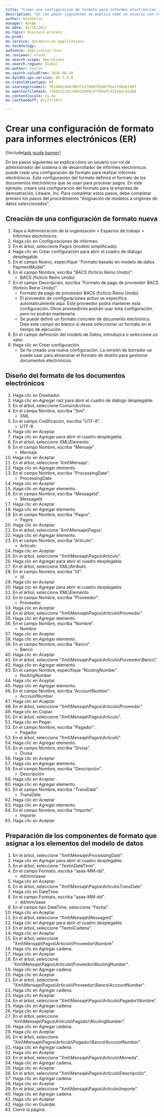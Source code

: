 ```yaml
--- 
title: "Crear una configuración de formato para informes electrónicos (ER)"
description: "En los pasos siguientes se explica cómo un usuario con rol de administrador del sistema o de desarrollador de informes electrónicos puede crear una configuración de formato para realizar informes electrónicos."
author: NickSelin
manager: AnnBe
ms.date: 01/16/2017
ms.topic: business-process
ms.prod: 
ms.service: dynamics-ax-applications
ms.technology: 
audience: Application User
ms.reviewer: kfend
ms.search.scope: Operations
ms.search.region: Global
ms.author: nselin
ms.search.validFrom: 2016-06-30
ms.dyn365.ops.version: AX 7.0.0
ms.translationtype: HT
ms.sourcegitcommit: f01d88149074b37517d00f03d8f55e1199a5198f
ms.openlocfilehash: c46b222cb12d0432609c47f89afc522e02c41ab6
ms.contentlocale: es-es
ms.lasthandoff: 07/27/2017

---
```

# <a name="create-a-format-configuration-for-electronic-reporting-er"></a>Crear una configuración de formato para informes electrónicos (ER)

[!include[task guide banner](../../includes/task-guide-banner.md)]

En los pasos siguientes se explica cómo un usuario con rol de administrador del sistema o de desarrollador de informes electrónicos puede crear una configuración de formato para realizar informes electrónicos. Esta configuración del formato definirá el formato de los documentos electrónicos que se usan para procesar pagos. En este ejemplo, creará una configuración del formato para la empresa de demostración, Litware, Inc. Para completar estos pasos, debe completar primero los pasos del procedimiento "Asignación de modelos a orígenes de datos seleccionados".


## <a name="create-a-new-format-configuration"></a>Creación de una configuración de formato nueva
1. Vaya a Administración de la organización > Espacios de trabajo > Informes electrónicos.
2. Haga clic en Configuraciones de informes.
3. En el árbol, seleccione Pagos (modelo simplificado).
4. Haga clic en Crear configuración para abrir el cuadro de diálogo desplegable.
5. En el campo Nuevo, especifique "Formato basado en modelo de datos PaymentModel".
6. En el campo Nombre, escriba "BACS (ficticio Reino Unido)".
    * BACS (ficticio Reino Unido)  
7. En el campo Descripción, escriba "Formato de pago de proveedor BACS (ficticio Reino Unido)".
    * Formato de pago de proveedor BACS (ficticio Reino Unido)  
    * El proveedor de configuraciones activo se especifica automáticamente aquí. Este proveedor podrá mantener esta configuración. Otros proveedores podrán usar esta configuración, pero no podrán mantenerla.  
    * Se puede definir un formato concreto de documento electrónico. Deje este campo en blanco si desea seleccionar un formato en el tiempo de ejecución.  
8. En el campo definición del modelo de Datos, introduzca o seleccione un valor.
9. Haga clic en Crear configuración.
    * Se ha creado una nueva configuración. La versión de borrador se puede usar para almacenar el formato de diseño para gestionar documentos electrónicos.  

## <a name="design-format-of-electronic-document"></a>Diseño del formato de los documentos electrónicos
1. Haga clic en Diseñador.
2. Haga clic en Agregar raíz para abrir el cuadro de diálogo desplegable.
3. En el árbol, seleccione Común\Archivo.
4. En el campo Nombre, escriba "Xml".
    * XML  
5. En el campo Codificación, escriba "UTF-8".
    * UTF-8  
6. Haga clic en Aceptar
7. Haga clic en Agregar para abrir el cuadro desplegable.
8. En el árbol, seleccione XML\Elemento.
9. En el campo Nombre, escriba "Mensaje".
    * Mensaje  
10. Haga clic en Aceptar
11. En el árbol, seleccione 'Xml\Mensaje'.
12. Haga clic en Agregar elemento.
13. En el campo Nombre, escriba "ProcessingDate".
    * ProcessingDate  
14. Haga clic en Aceptar
15. Haga clic en Agregar elemento.
16. En el campo Nombre, escriba "MessageId".
    * MessageId  
17. Haga clic en Aceptar
18. Haga clic en Agregar elemento.
19. En el campo Nombre, escriba "Pagos".
    * Pagos  
20. Haga clic en Aceptar
21. En el árbol, seleccione 'Xml\Mensaje\Pagos'.
22. Haga clic en Agregar elemento.
23. En el campo Nombre, escriba "Artículo".
    * Artículo  
24. Haga clic en Aceptar
25. En el árbol, seleccione "Xml\Mensaje\Pagos\Artículo".
26. Haga clic en Agregar para abrir el cuadro desplegable.
27. En el árbol, seleccione XML\Atributo.
28. En el campo Nombre, escriba "Id".
    * Id.  
29. Haga clic en Aceptar
30. Haga clic en Agregar para abrir el cuadro desplegable.
31. En el árbol, seleccione XML\Elemento.
32. En el campo Nombre, escriba "Proveedor".
    * Proveedor  
33. Haga clic en Aceptar
34. En el árbol, seleccione "Xml\Mensaje\Pagos\Artículo\Proveedor".
35. Haga clic en Agregar elemento.
36. En el campo Nombre, escriba "Nombre".
    * Nombre  
37. Haga clic en Aceptar
38. Haga clic en Agregar elemento.
39. En el campo Nombre, escriba "Banco".
    * Banco  
40. Haga clic en Aceptar
41. En el árbol, seleccione "Xml\Mensaje\Pagos\Artículo\Proveedor\Banco".
42. Haga clic en Agregar elemento.
43. En el campo Nombre, especifique "RoutingNumber".
    * RoutingNumber  
44. Haga clic en Aceptar
45. Haga clic en Agregar elemento.
46. En el campo Nombre, escriba "AccountNumber".
    * AccountNumber  
47. Haga clic en Aceptar
48. En el árbol, seleccione "Xml\Mensaje\Pagos\Artículo\Proveedor".
49. Haga clic en Copiar.
50. En el árbol, seleccione "Xml\Mensaje\Pagos\Artículo".
51. Haga clic en Pegar.
52. En el campo Nombre, escriba "Pagador".
    * Pagador  
53. En el árbol, seleccione "Xml\Mensaje\Pagos\Artículo".
54. Haga clic en Agregar elemento.
55. En el campo Nombre, escriba "Divisa".
    * Divisa  
56. Haga clic en Aceptar
57. Haga clic en Agregar elemento.
58. En el campo Nombre, escriba "Descripción".
    * Descripción  
59. Haga clic en Aceptar
60. Haga clic en Agregar elemento.
61. En el campo Nombre, escriba "TransDate".
    * TransDate  
62. Haga clic en Aceptar
63. Haga clic en Agregar elemento.
64. En el campo Nombre, escriba "Importe".
    * Importe  
65. Haga clic en Aceptar

## <a name="prepare-format-components-for-mapping-to-data-model-elements"></a>Preparación de los componentes de formato que asignar a los elementos del modelo de datos
1. En el árbol, seleccione "Xml\Mensaje\ProcessingDate".
2. Haga clic en Agregar para abrir el cuadro desplegable.
3. En el árbol, seleccione "Texto\DateTime".
4. En el campo Formato, escriba "aaaa-MM-dd".
    * dd/mm/aaaa  
5. Haga clic en Aceptar
6. En el árbol, seleccione "Xml\Mensaje\Pagos\Artículo\TransDate".
7. Haga clic en DateTime.
8. En el campo Formato, escriba "aaaa-MM-dd".
    * dd/mm/aaaa  
9. En el campo tipo DateTime, seleccione "Fecha".
10. Haga clic en Aceptar
11. En el árbol, seleccione "Xml\Mensaje\MessageId".
12. Haga clic en Agregar para abrir el cuadro desplegable.
13. En el árbol, seleccione "Texto\Cadena".
14. Haga clic en Aceptar
15. En el árbol, seleccione "Xml\Mensaje\Pagos\Artículo\Proveedor\Nombre".
16. Haga clic en Agregar cadena.
17. Haga clic en Aceptar
18. En el árbol, seleccione 'Xml\Mensaje\Pagos\Artículo\Proveedor\RoutingNumber".
19. Haga clic en Agregar cadena.
20. Haga clic en Aceptar
21. En el árbol, seleccione "Xml\Mensaje\Pagos\Artículo\Proveedor\Banco\AccountNumber".
22. Haga clic en Agregar cadena.
23. Haga clic en Aceptar
24. En el árbol, seleccione "Xml\Mensaje\Pagos\Artículo\Pagador\Nombre".
25. Haga clic en Agregar cadena.
26. Haga clic en Aceptar
27. En el árbol, seleccione 'Xml\Mensaje\Pagos\Artículo\Pagador\RoutingNumber".
28. Haga clic en Agregar cadena.
29. Haga clic en Aceptar
30. En el árbol, seleccione "Xml\Mensaje\Pagos\Artículo\Pagador\Banco\AccountNumber".
31. Haga clic en Agregar cadena.
32. Haga clic en Aceptar
33. En el árbol, seleccione "Xml\Mensaje\Pagos\Artículo\Moneda".
34. Haga clic en Agregar cadena.
35. Haga clic en Aceptar
36. En el árbol, seleccione "Xml\Mensaje\Pagos\Artículo\Descripción".
37. Haga clic en Agregar cadena.
38. Haga clic en Aceptar
39. En el árbol, seleccione "Xml\Mensaje\Pagos\Artículo\Importe".
40. Haga clic en Agregar cadena.
41. Haga clic en Aceptar
42. Haga clic en Guardar.
43. Cierre la página.


